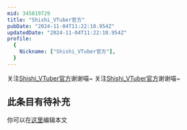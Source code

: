 ```yaml
---
mid: 345819729
title: "Shishi_VTuber官方"
pubDate: "2024-11-04T11:22:10.954Z"
updatedDate: "2024-11-04T11:22:10.954Z"
profile:
  {
    Nickname: ["Shishi_VTuber官方"],
  }
---
```


关注[Shishi_VTuber官方](https://space.bilibili.com/345819729)谢谢喵~ 关注[Shishi_VTuber官方](https://space.bilibili.com/345819729)谢谢喵~

## 此条目有待补充
你可以在[这里](https://github.com/Yuhanawa/VTuber.ICU-Content/edit/master/v/Shishi_VTuber官方/index.md)编辑本文

